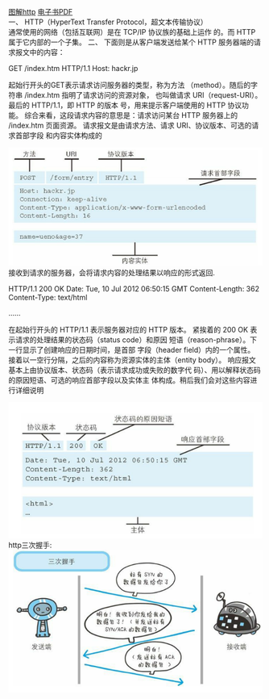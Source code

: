 [图解http](https://book.douban.com/subject/25863515/)   [电子书PDF](https://pan.baidu.com/s/1tYSRQnibqf-1mqnJWUlfBQ) <br>
一、
HTTP（HyperText Transfer Protocol，超文本传输协议）<br>
通常使用的网络（包括互联网）是在 TCP/IP 协议族的基础上运作
的。而 HTTP 属于它内部的一个子集。
二、
下面则是从客户端发送给某个 HTTP 服务器端的请求报文中的内容：

GET /index.htm HTTP/1.1
Host: hackr.jp

起始行开头的GET表示请求访问服务器的类型，称为方法
（method）。随后的字符串 /index.htm 指明了请求访问的资源对象，
也叫做请求 URI（request-URI）。最后的 HTTP/1.1，即 HTTP 的版本
号，用来提示客户端使用的 HTTP 协议功能。
综合来看，这段请求内容的意思是：请求访问某台 HTTP 服务器上的
/index.htm 页面资源。
请求报文是由请求方法、请求 URI、协议版本、可选的请求首部字段
和内容实体构成的
  
 ![请求报文](https://github.com/hannibal2017/studyRecord/blob/master/picture/1550048364.jpg) <br>
 接收到请求的服务器，会将请求内容的处理结果以响应的形式返回.
 
 
 HTTP/1.1 200 OK
Date: Tue, 10 Jul 2012 06:50:15 GMT
Content-Length: 362
Content-Type: text/html
<html>
……

在起始行开头的 HTTP/1.1 表示服务器对应的 HTTP 版本。
紧挨着的 200 OK 表示请求的处理结果的状态码（status code）和原因
短语（reason-phrase）。下一行显示了创建响应的日期时间，是首部
字段（header field）内的一个属性。
接着以一空行分隔，之后的内容称为资源实体的主体（entity
body）。
响应报文基本上由协议版本、状态码（表示请求成功或失败的数字代
码）、用以解释状态码的原因短语、可选的响应首部字段以及实体主
体构成。稍后我们会对这些内容进行详细说明

![http响应报文](https://github.com/hannibal2017/studyRecord/blob/master/picture/1550048443(1).jpg)
http三次握手: <br>
![http三次握手](https://github.com/hannibal2017/studyRecord/blob/master/picture/1550044365.jpg)
